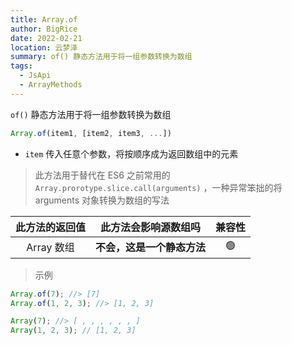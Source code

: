 ```yaml
---
title: Array.of
author: BigRice
date: 2022-02-21
location: 云梦泽
summary: of() 静态方法用于将一组参数转换为数组
tags:
  - JsApi
  - ArrayMethods
---
```


`of()` 静态方法用于将一组参数转换为数组

```js
Array.of(item1, [item2, item3, ...])
```

- `item` 传入任意个参数，将按顺序成为返回数组中的元素

> 此方法用于替代在 ES6 之前常用的 `Array.prorotype.slice.call(arguments)` ，一种异常笨拙的将 arguments 对象转换为数组的写法

| 此方法的返回值 |    此方法会影响源数组吗    | 兼容性 |
| :------------: | :------------------------: | :----: |
|   Array 数组   | **不会，这是一个静态方法** |   🟢   |

> 示例

```js
Array.of(7); //> [7]
Array.of(1, 2, 3); //> [1, 2, 3]

Array(7); //> [ , , , , , , ]
Array(1, 2, 3); // [1, 2, 3]
```

####
